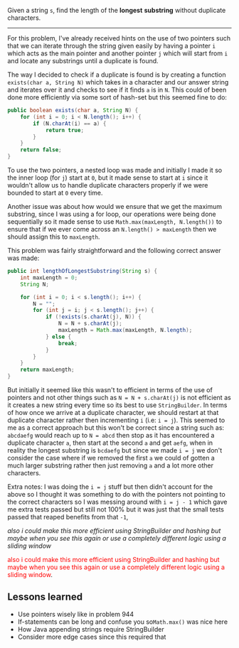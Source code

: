 Given a string `s`, find the length of the **longest** **substring** without duplicate characters.

***
For this problem, I've already received hints on the use of two pointers such that we can iterate through the string given easily by having a pointer `i` which acts as the main pointer and another pointer `j` which will start from `i` and locate any substrings until a duplicate is found.

The way I decided to check if a duplicate is found is by creating a function `exists(char a, String N)` which takes in a character and our answer string and iterates over it and checks to see if it finds `a` is in `N`. This could of been done more efficiently via some sort of hash-set but this seemed fine to do:

```java
public boolean exists(char a, String N) {
	for (int i = 0; i < N.length(); i++) {
		if (N.charAt(i) == a) {
			return true;
		}
	}
	return false;
}
```

To use the two pointers, a nested loop was made and initially I made it so the inner loop (for `j`) start at `0`, but it made sense to start at `i` since it wouldn't allow us to handle duplicate characters properly if we were bounded to start at `0` every time. 

Another issue was about how would we ensure that we get the maximum substring, since I was using a for loop, our operations were being done sequentially so it made sense to use `Math.max(maxLength, N.length())` to ensure that if we ever come across an `N.length() > maxLength` then we should assign this to `maxLength`.

This problem was fairly straightforward and the following correct answer was made:

```java
public int lengthOfLongestSubstring(String s) {
	int maxLength = 0;
	String N;

	for (int i = 0; i < s.length(); i++) {
		N = "";
		for (int j = i; j < s.length(); j++) {
			if (!exists(s.charAt(j), N)) {
				N = N + s.charAt(j);
				maxLength = Math.max(maxLength, N.length);
			} else {
				break;
			}
		}
	}
	return maxLength;
}
```

But initially it seemed like this wasn't to efficient in terms of the use of pointers and not other things such as `N = N + s.charAt(j)` is not efficient as it creates a new string every time so its best to use `StringBuilder`. In terms of how once we arrive at a duplicate character, we should restart at that duplicate character rather then incrementing `i` (i.e: `i = j`). This seemed to me as a correct approach but this won't be correct since a string such as: `abcdaefg` would reach up to `N = abcd` then stop as it has encountered a duplicate character `a`, then start at the second `a` and get `aefg`, when in reality the longest substring is `bcdaefg` but since we made `i = j` we don't consider the case where if we removed the first `a` we could of gotten a much larger substring rather then just removing `a` and a lot more other characters.

Extra notes: I was doing the `i = j` stuff but then didn't account for the above so I thought it was something to do with the pointers not pointing to the correct characters so I was messing around with `i = j - 1` which gave me extra tests passed but still not 100% but it was just that the small tests passed that reaped benefits from that `-1`, 

*also i could make this more efficient using StringBuilder and hashing but maybe when you see this again or use a completely different logic using a sliding window*


<span style="color:red">also i could make this more efficient using StringBuilder and hashing but maybe when you see this again or use a completely different logic using a sliding window</span>.


## Lessons learned

- Use pointers wisely like in problem 944
- If-statements can be long and confuse you so`Math.max()` was nice here
- How Java appending strings require StringBuilder
- Consider more edge cases since this required that
